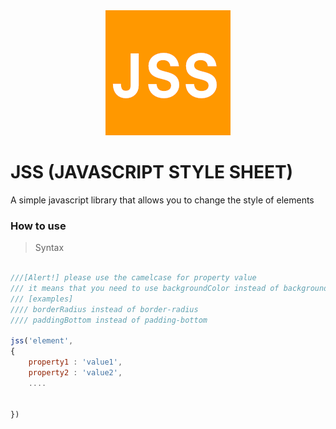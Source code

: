 
<center>
	<img width="auto" height="auto" src='docs/img/logo.png' />
</center>

# JSS (JAVASCRIPT STYLE SHEET)

A simple javascript library that allows you to change the style of elements 

### How to use

> Syntax

```javascript 

///[Alert!] please use the camelcase for property value 
/// it means that you need to use backgroundColor instead of background-color
/// [examples]
//// borderRadius instead of border-radius
//// paddingBottom instead of padding-bottom

jss('element',
{
	property1 : 'value1',
	property2 : 'value2',
	....


})

